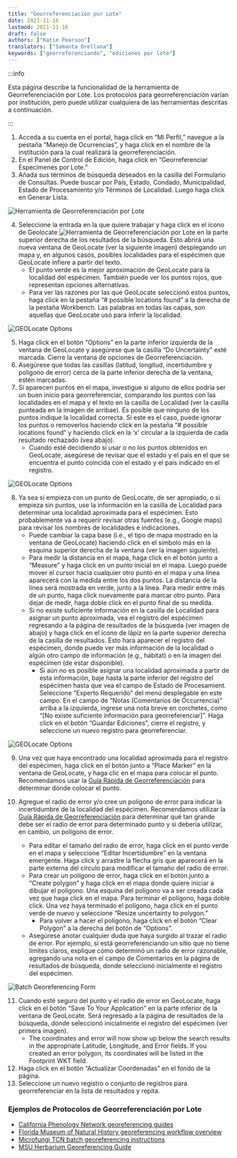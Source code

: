 ```yaml
---
title: "Georreferenciación por Lote"
date: 2021-11-16
lastmod: 2021-11-16
draft: false
authors: ["Katie Pearson"]
translators: ["Samanta Orellana"]
keywords: ["georreferenciando", "ediciones por lote"]
---
```


:::info

Esta página describe la funcionalidad de la herramienta de Georreferenciación por Lote. Los protocolos para georreferenciación varían por institución, pero puede utilizar cualquiera de las herramientas descritas a continuación.

:::

1. Acceda a su cuenta en el portal, haga click en “Mi Perfil,” navegue a la pestaña “Manejo de Ocurrencias”, y haga click en el nombre de la institución para la cual realizará la georreferenciación.
2. En el Panel de Control de Edición, haga click en “Georreferenciar Especímenes por Lote.”
3. Añada sus términos de búsqueda deseados en la casilla del Formulario de Consultas. Puede buscar por País, Estado, Condado, Municipalidad, Estado de Procesamiento y/o Términos de Localidad. Luego haga click en Generar Lista.

![Herramienta de Georreferenciación por Lote](/img/batchgeoreference.png)

4. Seleccione la entrada en la que quiere trabajar y haga click en el ícono de Geolocate ![Herramienta de Georreferenciación por Lote](/img/geolocate.png) en la parte superior derecha de los resultados de la búsqueda. Esto abrirá una nueva ventana de GeoLocate (ver la siguiente imagen) desplegando un mapa y, en algunos casos, posibles localidades para el espécimen que GeoLocate infiere a partir del texto.
   - El punto verde es la mejor aproximación de GeoLocate para la localidad del espécimen. También puede ver los puntos rojos, que representan opciones alternativas.
   - Para ver las razones por las que GeoLocate seleccionó estos puntos, haga click en la pestaña “# possible locations found” a la derecha de la pestaña Workbench. Las palabras en todas las capas, son aquellas que GeoLocate usó para inferir la localidad.

![GEOLocate Options](/img/georeferenceguesses.jpg)

5. Haga click en el botón “Options” en la parte inferior izquierda de la ventana de GeoLocate y asegúrese que la casilla “Do Uncertainty” esté marcada. Cierre la ventana de opciones de Georreferenciación.
6. Asegúrese que todas las casillas (latitud, longitud, incertidumbre y polígono de error) cerca de la parte inferior derecha de la ventana, estén marcadas.
7. Si aparecen puntos en el mapa, investigue si alguno de ellos podría ser un buen inicio para georreferenciar, comparando los puntos con las localidades en el mapa y el texto en la casilla de Localidad (ver la casilla punteada en la imagen de arribae). Es posible que ninguno de los puntos indique la localidad correcta. Si este es el caso, puede ignorar los puntos o removerlos haciendo click en la pestaña “# possible locations found” y haciendo click en la ‘x’ circular a la izquierda de cada resultado rechazado (vea abajo).
   - Cuando esté decidiendo si usar o no los puntos obtenidos en GeoLocate, asegúrese de revisar que el estado y el país en el que se encuentra el punto coincida con el estado y el país indicado en el registro.

![GEOLocate Options](/img/geolocateoptions.png)

8. Ya sea si empieza con un punto de GeoLocate, de ser apropiado, o si empieza sin puntos, use la información en la casilla de Localidad para determinar una localidad aproximada para el espécimen. Esto probablemente va a requerir revisar otras fuentes (e.g., Google maps) para revisar los nombres de localidades e indicaciones.
   - Puede cambiar la capa base (i.e., el tipo de mapa mostrado en la ventana de GeoLocate) haciendo click en el símbolo más en la esquina superior derecha de la ventana (ver la imagen siguiente).
   - Para medir la distancia en el mapa, haga click en el botón junto a “Measure” y haga click en un punto inicial en el mapa. Luego puede mover el cursor hacia cualquier otro punto en el mapa y una línea aparecerá con la medida entre los dos puntos. La distancia de la línea será mostrada en verde, junto a la línea. Para medir entre más de un punto, haga click nuevamente para marcar otro punto. Para dejar de medir, haga doble click en el punto final de su medida.
   - Si no existe suficiente información en la casilla de Localidad para asignar un punto aproximada, vea el registro del espécimen regresando a la página de resultados de la búsqueda (ver imagen de abajo) y haga click en el ícono de lápiz en la parte superior derecha de la casilla de resultados. Esto hara aparecer el registro del espécimen, donde puede ver más información de la localidad o algún otro campo de información (e.g., hábitat) o en la imagen del espécimen (de estar disponible).
     - Si aún no es posible asignar una localidad aproximada a partir de esta información, baje hasta la parte inferior del registro del espécimen hasta que vea el campo de Estado de Procesamient. Seleccione “Experto Requerido” del menú desplegable en este campo. En el campo de “Notas (Comentarios de Occurrencia)” arriba a la izquierda, ingrese una nota breve en corchetes, como “[No existe suficiente información para georreferenciar]”. Haga click en el botón “Guardar Ediciones”, cierre el registro, y seleccione un nuevo registro para georreferenciar.

![GEOLocate Options](/img/geolocateoptions2.jpg)

9. Una vez que haya encontrado una localidad aproximada para el registro del espécimen, haga click en el botón junto a “Place Marker” en la ventana de GeoLocate, y haga clic en el mapa para colocar el punto. Recomendamos usar la [Guía Rápida de Georreferenciación](https://docs.gbif.org/georeferencing-quick-reference-guide/1.0/en/) para determinar dónde colocar el punto.

10. Agregue el radio de error y/o cree un polígono de error para indicar la incertidumbre de la localidad del espécimen. Recomendamos utilizar la [Guía Rápida de Georreferenciación](https://docs.gbif.org/georeferencing-quick-reference-guide/1.0/en/) para determinar qué tan grande debe ser el radio de error para determinado punto y si debería utilizar, en cambio, un polígono de error.
    - Para editar el tamaño del radio de error, haga click en el punto verde en el mapa y seleccione “Editar Incertidumbre” en la ventana emergente. Haga click y arrastre la flecha gris que aparecerá en la parte externa del círculo para modificar el tamaño del radio de error.
    - Para crear un polígono de error, haga click en el botón junto a “Create polygon” y haga click en el mapa donde quiere iniciar a dibujar el polígono. Una esquina del polígono va a ser creada cada vez que haga click en el mapa. Para terminar el polígono, haga doble click. Una vez haya terminado el polígono, haga click en el punto verde de nuevo y seleccione “Resize uncertainty to polygon.”
      - Para volver a hacer el polígono, haga click en el botón “Clear Polygon” a la derecha del botón de “Options”.
    - Asegúrese anotar cualquier duda que haya surgido al trazar el radio de error. Por ejemplo, si está georreferenciando un sitio que no tiene límites claros, explique cómo determinó un radio de error razonable, agregando una nota en el campo de Comentarios en la página de resultados de búsqueda, donde seleccionó inicialmente el registro del espécimen.

![Batch Georeferencing Form](/img/batchgeoreferencemod.png)

11. Cuando esté seguro del punto y el radio de error en GeoLocate, haga click en el botón “Save To Your Application” en la parte inferior de la ventana de GeoLocate. Será regresado a la página de resultados de la búsqueda, donde seleccionó inicialmente el registro del espécimen (ver primera imagen).
    - The coordinates and error will now show up below the search results in the appropriate Latitude, Longitude, and Error fields. If you created an error polygon, its coordinates will be listed in the Footprint WKT field.
12. Haga click en el botón “Actualizar Coordenadas” en el fondo de la página.
13. Seleccione un nuevo registro o conjunto de registros para georreferenciar en la lista de resultados y repita.

### Ejemplos de Protocolos de Georreferenciación por Lote

- [California Phenology Network georeferencing guides](https://www.capturingcaliforniasflowers.org/georeferencing-protocols-and-guides.html)
- [Florida Museum of Natural History georeferencing workflow overview](https://www.floridamuseum.ufl.edu/mossesinflas/georeferencing/)
- [Microfungi TCN batch georeferencing instructions](https://www.microfungi.org/files/1014/7915/7996/Georeferencing.pdf)
- [MSU Herbarium Georeferencing Guide](https://herbarium.appstate.edu/sites/herbarium.appstate.edu/files/missa_how_to_geolocate_in_symbiota_0.pdf)
